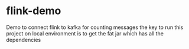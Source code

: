 # flink-demo

Demo to connect flink to kafka for counting messages
the key to run this project on local environment is to get the fat jar which has all the dependencies
